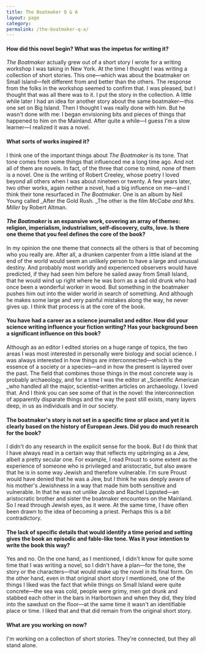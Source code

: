 ```yaml
---
title: The Boatmaker Q & A
layout: page
category:
permalink: /the-boatmaker-q-a/
---
```

#### How did this novel begin? What was the impetus for writing it?

_The Boatmaker_ actually grew out of a short story I wrote for a writing workshop I was taking in New York. At the time I thought I was writing a collection of short stories. This one—which was about the boatmaker on Small Island—felt different from and better than the others. The response from the folks in the workshop seemed to confirm that. I was pleased, but I thought that was all there was to it. I put the story in the collection. A little while later I had an idea for another story about the same boatmaker—this one set on Big Island. Then I thought I was really done with him. But he wasn't done with me: I began envisioning bits and pieces of things that happened to him on the Mainland. After quite a while—I guess I'm a slow learner—I realized it was a novel.

#### What sorts of works inspired it?

I think one of the important things about _The Boatmaker_ is its tone. That tone comes from some things that influenced me a long time ago. And not all of them are novels. In fact, of the three that come to mind, none of them is a novel. One is the writing of Robert Creeley, whose poetry I loved beyond all others when I was about nineteen or twenty. A few years later, two other works, again neither a novel, had a big influence on me—and I think their tone resurfaced in _The Boatmaker_. One is an album by Neil Young called _After the Gold Rush. _The other is the film _McCabe and Mrs. Miller_ by Robert Altman.

#### _The Boatmaker_ is an expansive work, covering an array of themes: religion, imperialism, industrialism, self-discovery, cults, love. Is there one theme that you feel defines the core of the book?

In my opinion the one theme that connects all the others is that of becoming who you really are. After all, a drunken carpenter from a little island at the end of the world would seem an unlikely person to have a large and unusual destiny. And probably most worldly and experienced observers would have predicted, if they had seen him before he sailed away from Small Island, that he would wind up right where he was born as a sad old drunk who had once been a wonderful worker in wood. But something in the boatmaker pushes him out into the wider world in search of something. And although he makes some large and very painful mistakes along the way, he never gives up. I think that process is at the core of the book.

#### You have had a career as a science journalist and editor. How did your science writing influence your fiction writing? Has your background been a significant influence on this book?

Although as an editor I edited stories on a huge range of topics, the two areas I was most interested in personally were biology and social science. I was always interested in how things are interconnected—which is the essence of a society or a species—and in how the present is layered over the past. The field that combines those things in the most concrete way is probably archaeology, and for a time I was the editor at _Scientific American _who handled all the major, scientist-written articles on archaeology. I loved that. And I think you can see some of that in the novel: the interconnection of apparently disparate things and the way the past still exists, many layers deep, in us as individuals and in our society.

#### The boatmaker's story is not set in a specific time or place and yet it is clearly based on the history of European Jews. Did you do much research for the book?

I didn't do any research in the explicit sense for the book. But I do think that I have always read in a certain way that reflects my upbringing as a Jew, albeit a pretty secular one. For example, I read Proust to some extent as the experience of someone who is privileged and aristocratic, but also aware that he is in some way Jewish and therefore vulnerable. I'm sure Proust would have denied that he was a Jew, but I think he was deeply aware of his mother's Jewishness in a way that made him both sensitive and vulnerable. In that he was not unlike Jacob and Rachel Lippsted—an aristocratic brother and sister the boatmaker encounters on the Mainland. So I read through Jewish eyes, as it were. At the same time, I have often been drawn to the idea of becoming a priest. Perhaps this is a bit contradictory.

#### The lack of specific details that would identify a time period and setting gives the book an episodic and fable-like tone. Was it your intention to write the book this way?

Yes and no. On the one hand, as I mentioned, I didn't know for quite some time that I was writing a novel, so I didn't have a plan—for the tone, the story or the characters—that would make up the novel in its final form. On the other hand, even in that original short story I mentioned, one of the things I liked was the fact that while things on Small Island were quite concrete—the sea was cold, people were grimy, men got drunk and stabbed each other in the bars in Harbortown and when they did, they bled into the sawdust on the floor—at the same time it wasn't an identifiable place or time. I liked that and that did remain from the original short story.


#### What are you working on now?

I'm working on a collection of short stories. They're connected, but they all stand alone.